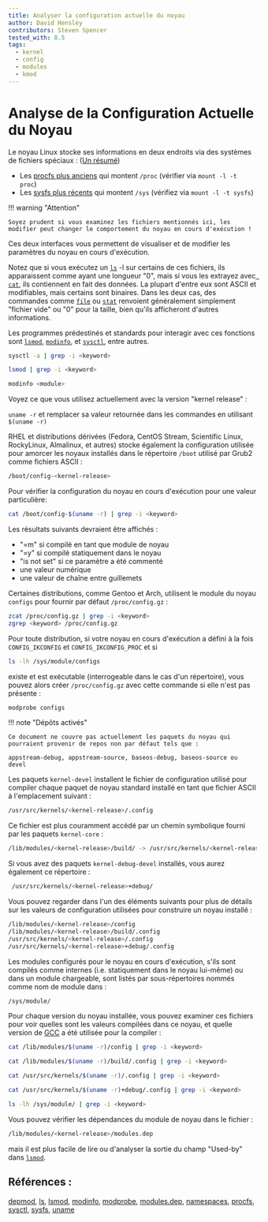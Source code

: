 ```yaml
---
title: Analyser la configuration actuelle du noyau
author: David Hensley
contributors: Steven Spencer
tested_with: 8.5
tags:
  - kernel
  - config
  - modules
  - kmod
---
```


# Analyse de la Configuration Actuelle du Noyau

Le noyau Linux stocke ses informations en deux endroits via des systèmes de fichiers spéciaux : ([Un résumé](https://www.landoflinux.com/linux_procfs_sysfs.html))

  - Les [procfs plus anciens](https://man7.org/linux/man-pages/man5/procfs.5.html) qui montent `/proc` (vérifier via `mount -l -t proc`)
  - Les [sysfs plus récents](https://man7.org/linux/man-pages/man5/sysfs.5.html) qui montent `/sys`    (vérifiez via `mount -l -t sysfs`)

!!! warning "Attention"

    Soyez prudent si vous examinez les fichiers mentionnés ici, les modifier peut changer le comportement du noyau en cours d'exécution !


Ces deux interfaces vous permettent de visualiser et de modifier les paramètres du noyau en cours d'exécution.

Notez que si vous exécutez un [`ls`](https://man7.org/linux/man-pages/man1/ls.1.html) -l sur certains de ces fichiers, ils apparaissent comme ayant une longueur "0", mais si vous les extrayez avec [` cat`](https://man7.org/linux/man-pages/man1/cat.1.html), ils contiennent en fait des données. La plupart d'entre eux sont ASCII et modifiables, mais certains sont binaires. Dans les deux cas, des commandes comme [`file`](https://man7.org/linux/man-pages/man1/file.1.html) ou [`stat`](https://man7.org/linux/man-pages/man2/lstat.2.html) renvoient généralement simplement "fichier vide" ou "0" pour la taille, bien qu'ils afficheront d'autres informations.

Les programmes prédestinés et standards pour interagir avec ces fonctions sont [`lsmod`](https://man7.org/linux/man-pages/man8/lsmod.8.html), [`modinfo`](https://man7.org/linux/man-pages/man8/modinfo.8.html), et [`sysctl`](https://man7.org/linux/man-pages/man8/sysctl.8.html), entre autres.

```bash
sysctl -a | grep -i <keyword>
```

```bash
lsmod | grep -i <keyword>
```

```bash
modinfo <module>
```

Voyez ce que vous utilisez actuellement avec la version "kernel release" :

`uname -r` et remplacer sa valeur retournée dans les commandes en utilisant `$(uname -r)`

RHEL et distributions dérivées (Fedora, CentOS Stream, Scientific Linux, RockyLinux, Almalinux, et autres) stocke également la configuration utilisée pour amorcer les noyaux installés dans le répertoire `/boot` utilisé par Grub2 comme fichiers ASCII :

```bash
/boot/config-<kernel-release>
```

Pour vérifier la configuration du noyau en cours d'exécution pour une valeur particulière:

```bash
cat /boot/config-$(uname -r) | grep -i <keyword>
```

Les résultats suivants devraient être affichés :

  - "=m" si compilé en tant que module de noyau
  - "=y" si compilé statiquement dans le noyau
  - "is not set" si ce paramètre a été commenté
  - une valeur numérique
  - une valeur de chaîne entre guillemets

Certaines distributions, comme Gentoo et Arch, utilisent le module du noyau `configs` pour fournir par défaut `/proc/config.gz` :

```bash
zcat /proc/config.gz | grep -i <keyword>
zgrep <keyword> /proc/config.gz
```

Pour toute distribution, si votre noyau en cours d'exécution a défini à la fois `CONFIG_IKCONFIG` et `CONFIG_IKCONFIG_PROC` et si

```bash
ls -lh /sys/module/configs
```

existe et est exécutable (interrogeable dans le cas d'un répertoire), vous pouvez alors créer `/proc/config.gz` avec cette commande si elle n'est pas présente :

```bash
modprobe configs
```

!!! note "Dépôts activés"

    Ce document ne couvre pas actuellement les paquets du noyau qui pourraient provenir de repos non par défaut tels que :
    
    appstream-debug, appstream-source, baseos-debug, baseos-source ou devel


Les paquets `kernel-devel` installent le fichier de configuration utilisé pour compiler chaque paquet de noyau standard installé en tant que fichier ASCII à l'emplacement suivant :

```bash
/usr/src/kernels/<kernel-release>/.config
```

Ce fichier est plus couramment accédé par un chemin symbolique fourni par les paquets `kernel-core` :

```bash
/lib/modules/<kernel-release>/build/ -> /usr/src/kernels/<kernel-release>/
```

Si vous avez des paquets `kernel-debug-devel` installés, vous aurez également ce répertoire :

```bash
 /usr/src/kernels/<kernel-release>+debug/
```

Vous pouvez regarder dans l'un des éléments suivants pour plus de détails sur les valeurs de configuration utilisées pour construire un noyau installé :

```bash
/lib/modules/<kernel-release>/config
/lib/modules/<kernel-release>/build/.config
/usr/src/kernels/<kernel-release>/.config
/usr/src/kernels/<kernel-release>+debug/.config
```

Les modules configurés pour le noyau en cours d'exécution, s'ils sont compilés comme internes (i.e. statiquement dans le noyau lui-même) ou dans un module chargeable, sont listés par sous-répertoires nommés comme nom de module dans :

```bash
/sys/module/
```

Pour chaque version du noyau installée, vous pouvez examiner ces fichiers pour voir quelles sont les valeurs compilées dans ce noyau, et quelle version de [GCC](https://man7.org/linux/man-pages/man1/gcc.1.html) a été utilisée pour la compiler :

```bash
cat /lib/modules/$(uname -r)/config | grep -i <keyword>
```

```bash
cat /lib/modules/$(uname -r)/build/.config | grep -i <keyword>
```

```bash
cat /usr/src/kernels/$(uname -r)/.config | grep -i <keyword>
```

```bash
cat /usr/src/kernels/$(uname -r)+debug/.config | grep -i <keyword>
```

```bash
ls -lh /sys/module/ | grep -i <keyword>
```

Vous pouvez vérifier les dépendances du module de noyau dans le fichier :

```bash
/lib/modules/<kernel-release>/modules.dep
```

mais il est plus facile de lire ou d'analyser la sortie du champ "Used-by" dans [`lsmod`](https://man7.org/linux/man-pages/man8/lsmod.8.html).

## Références :

[depmod](https://man7.org/linux/man-pages/man8/depmod.8.html), [ls](https://man7.org/linux/man-pages/man1/ls.1.html), [lsmod](https://man7.org/linux/man-pages/man8/lsmod.8.html), [modinfo](https://man7.org/linux/man-pages/man8/modinfo.8.html), [modprobe](https://man7.org/linux/man-pages/man8/modprobe.8.html), [modules.dep](https://man7.org/linux/man-pages/man5/modules.dep.5.html), [namespaces](https://man7.org/linux/man-pages/man7/namespaces.7.html), [procfs](https://man7.org/linux/man-pages/man5/procfs.5.html), [sysctl](https://man7.org/linux/man-pages/man8/sysctl.8.html), [sysfs](https://man7.org/linux/man-pages/man5/sysfs.5.html), [uname](https://man7.org/linux/man-pages/man8/uname26.8.html)
